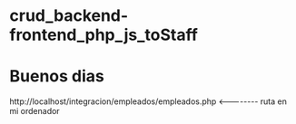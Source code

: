 # crud_backend-frontend_php_js_toStaff
# Buenos dias
http://localhost/integracion/empleados/empleados.php <-------- ruta en mi ordenador
